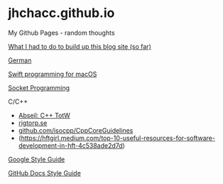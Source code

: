 # jhchacc.github.io
My Github Pages - random thoughts

[What I had to do to build up this blog site (so far)](./What-I-Had-To-Do.md)

[German](./german)

[Swift programming for macOS](./swift/MacOS.md)

[Socket Programming](./socket_programming)

C/C++
- [Abseil: C++ TotW](https://abseil.io/tips/)
- [rigtorp.se](https://rigtorp.se)
- [github.com/isocpp/CppCoreGuidelines](https://github.com/isocpp/CppCoreGuidelines)
- (https://hftgirl.medium.com/top-10-useful-resources-for-software-development-in-hft-4c538ade2d7d)

[Google Style Guide](https://google.github.io/styleguide/)

[GitHub Docs Style Guide](https://docs.github.com/en/contributing/style-guide-and-content-model/style-guide)

